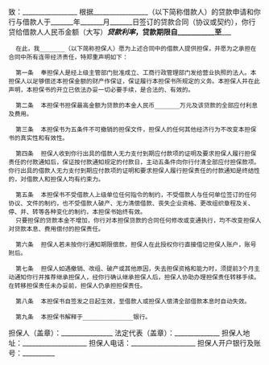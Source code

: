 
 


致：_________________ 
      根据_________________（以下简称借款人）的贷款申请和你行与借款人于_______年_______月_______日签订的贷款合同（协议或契约），你行贷给借款人人民币金额（大写）_______________贷款利率_______，贷款期限自___________至___________
 
      在此，我_______（以下简称担保人）愿为上述合同中的借款人提供担保，并愿为之承担在合同中所有连带经济责任，特郑重声明如下：
 
      第一条  奉担保人是经上级主管部门批准成立、工商行政管理部门发给营业执照的法人。本担保人以足够偿还本担保金额的财产作保证，保证履行本担保书所规定的义务。本担保人并在此声明，本担保书的开立已依法办妥一切必要手续，是合法的、有效的。
 
      第二条  本担保书担保最高金额为贷款的本金人民币_______万元及该贷款的全部应付利息及费用。
 
      第三条  本担保书为五条件不可撤销的担保文件，担保人的任何其他经济行为不改变本担保书的真实性和有效性。
 
      第四条  担保人收到你行出具的借款人无力支付到期应付款项的证明及要求担保人履行担保责任的付款通知后，保证按付款通知规定的付款日，主动五条件向你行付清全部应付担保款项。你行出具的借款人无力支付到期应付款项的证明和要求担保人履行担保责任的付款通知是终结性的，对借款人和担保人均有约束力。
 
      第五条  本担保书不受借款人上级单位任何指令的制约，不受借款人与任何单位签订的任何协议、文件的制约，也不受借款人破产、无力清偿借款、丧失企业资格、更改组织章程及关、停、并、转等各种变化的制约，本担保书始终有效。 
      只要担保的贷款本金不增加，你行对本担保贷款的合同任何修改或变通执行，均不改变担保人对贷款本息、费用偿付的担保责任。
 
      第六条  担保人若未按你行通知期限偿款，担保人在此授权你行直接借记担保人账户，账号附后。
     
      第七条  担保人如遇撤销、改组、破产或其他原因，失去担保资格和能力时，须提前3个月主动通知你行并推荐继承担保人，经你行确认继承担保人后，担保人协助办理担保责任转移手续。在转移担保责任未办妥前，担保人仍承担担保责任。
     
      第八条  本担保书自签发之日起生效，至借款人或担保人偿清全部借款本息时自动失效。
     
      第九条  本担保书解释于______________银行。


 


担保人（盖章）：________________
法定代表（盖章）：______________
担保人地址：____________________
担保人电话：____________________
担保人开户银行及账号：__________
 


 

 
 
 
 
 
  


  
 

  


  


  
 
 
 
 

